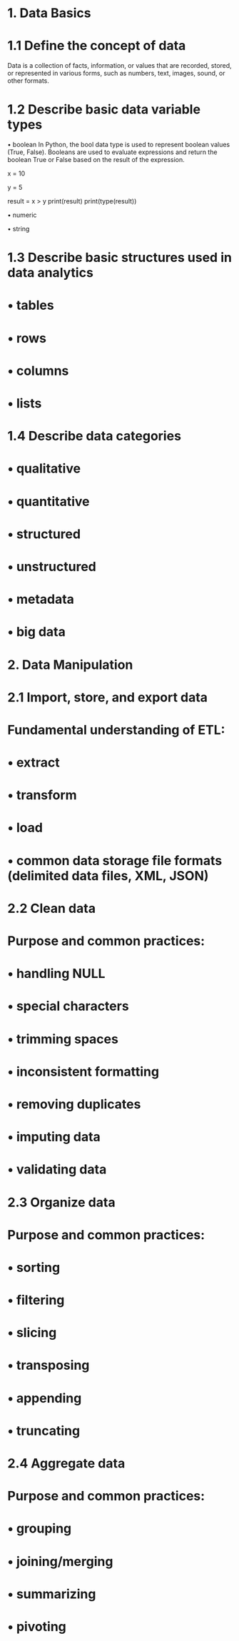 # 1. Data Basics
# 1.1 Define the concept of data
Data is a collection of facts, information, or values that are recorded, stored, or represented in various forms, such as numbers, text, images, sound, or other formats.
# 1.2 Describe basic data variable types 
• boolean
In Python, the bool data type is used to represent boolean values (True, False). Booleans are used to evaluate expressions and return the boolean True or False based on the result of the expression.

x = 10

y = 5

result = x > y
print(result)
print(type(result))

• numeric

• string
# 1.3 Describe basic structures used in data analytics
# • tables
# • rows
# • columns
# • lists
# 1.4 Describe data categories
# • qualitative
# • quantitative
# • structured
# • unstructured
# • metadata
# • big data

# 2. Data Manipulation
# 2.1 Import, store, and export data 
# Fundamental understanding of ETL:
# • extract
# • transform
# • load
# • common data storage file formats (delimited data files, XML, JSON)
# 2.2 Clean data
# Purpose and common practices:
# • handling NULL
# • special characters
# • trimming spaces
# • inconsistent formatting
# • removing duplicates 
# • imputing data
# • validating data
# 2.3 Organize data
# Purpose and common practices:
# • sorting
# • filtering
# • slicing
# • transposing 
# • appending
# • truncating
# 2.4 Aggregate data
# Purpose and common practices:
# • grouping
# • joining/merging 
# • summarizing
# • pivoting
